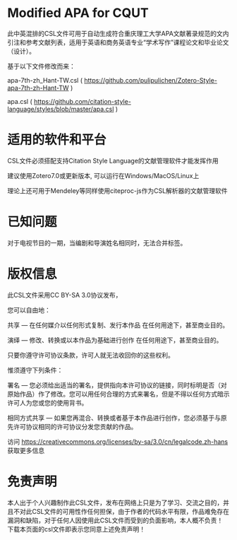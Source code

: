 # Modified APA for CQUT
此中英混排的CSL文件可用于自动生成符合重庆理工大学APA文献著录规范的文内引注和参考文献列表，适用于英语和商务英语专业“学术写作”课程论文和毕业论文（设计）。

基于以下文件修改而来：

apa-7th-zh_Hant-TW.csl ( https://github.com/pulipulichen/Zotero-Style-apa-7th-zh-Hant-TW )

apa.csl ( https://github.com/citation-style-language/styles/blob/master/apa.csl )

# 适用的软件和平台
CSL文件必须搭配支持Citation Style Language的文献管理软件才能发挥作用

建议使用Zotero7.0或更新版本, 可以运行在Windows/MacOS/Linux上

理论上还可用于Mendeley等同样使用citeproc-js作为CSL解析器的文献管理软件

# 已知问题
对于电视节目的一期，当编剧和导演姓名相同时，无法合并标签。

# 版权信息
此CSL文件采用CC BY-SA 3.0协议发布，

您可以自由地：

  共享 — 在任何媒介以任何形式复制、发行本作品 在任何用途下，甚至商业目的。

  演绎 — 修改、转换或以本作品为基础进行创作 在任何用途下，甚至商业目的。

  只要你遵守许可协议条款，许可人就无法收回你的这些权利。

惟须遵守下列条件：

  署名 — 您必须给出适当的署名，提供指向本许可协议的链接，同时标明是否（对原始作品）作了修改。您可以用任何合理的方式来署名，但是不得以任何方式暗示许可人为您或您的使用背书。

  相同方式共享 — 如果您再混合、转换或者基于本作品进行创作，您必须基于与原先许可协议相同的许可协议分发您贡献的作品。

访问 https://creativecommons.org/licenses/by-sa/3.0/cn/legalcode.zh-hans 获取更多信息

# 免责声明
  本人出于个人兴趣制作此CSL文件，发布在网络上只是为了学习、交流之目的，并且不对此CSL文件的可用性作任何担保，由于作者的代码水平有限，作品难免存在漏洞和缺陷，对于任何人因使用此CSL文件而受到的负面影响，本人概不负责！
  下载本页面的csl文件即表示您同意上述免责声明！
